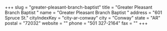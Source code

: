 +++
slug = "greater-pleasant-branch-baptist"
title = "Greater Pleasant Branch Baptist "
name = "Greater Pleasant Branch Baptist "
address = "601 Spruce St."
cityIndexKey = "city-ar-conway"
city = "Conway"
state = "AR"
postal = "72032"
website = ""
phone = "501 327-2164"
fax = ""
+++
